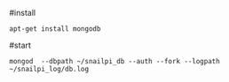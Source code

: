 #install
```
apt-get install mongodb
```
#start
```
mongod  --dbpath ~/snailpi_db --auth --fork --logpath ~/snailpi_log/db.log
```

